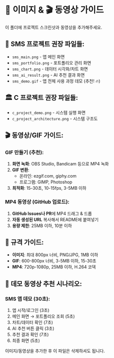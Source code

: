 # 📸 이미지 & 🎬 동영상 가이드

이 폴더에 프로젝트 스크린샷과 동영상을 추가해주세요.

## 📱 SMS 프로젝트 권장 파일들:
- `sms_main.png` - 앱 메인 화면
- `sms_portfolio.png` - 포트폴리오 관리 화면  
- `sms_chart.png` - 데이터 시각화/차트 화면
- `sms_ai_result.png` - AI 추천 결과 화면
- `sms_demo.gif` - 앱 전체 사용 과정 데모 (추천! 🔥)

## 🏛️ C 프로젝트 권장 파일들:
- `c_project_demo.png` - 시스템 실행 화면
- `c_project_architecture.png` - 시스템 구조도

## 🎬 동영상/GIF 가이드:

### GIF 만들기 (추천):
1. **화면 녹화**: OBS Studio, Bandicam 등으로 MP4 녹화
2. **GIF 변환**: 
   - 온라인: ezgif.com, giphy.com
   - 프로그램: GIMP, Photoshop
3. **최적화**: 15-30초, 10-15fps, 3-5MB 이하

### MP4 동영상 (GitHub 업로드):
1. **GitHub Issues나 PR**에 MP4 드래그 & 드롭
2. **자동 생성된 URL** 복사해서 README에 붙여넣기
3. **용량 제한**: 25MB 이하, 10분 이하

## 📐 규격 가이드:
- **이미지**: 최대 800px 너비, PNG/JPG, 1MB 이하
- **GIF**: 600-800px 너비, 3-5MB 이하, 15-30초
- **MP4**: 720p-1080p, 25MB 이하, H.264 코덱

## 🎯 데모 동영상 추천 시나리오:
### SMS 앱 데모 (30초):
1. 앱 시작/로그인 (3초)
2. 메인 화면 → 포트폴리오 조회 (5초)
3. 차트/데이터 확인 (7초)
4. AI 추천 버튼 클릭 (3초)
5. 추천 결과 확인 (7초)
6. 최종 화면 (5초)

이미지/동영상을 추가한 후 이 파일은 삭제하셔도 됩니다. 